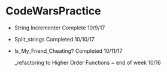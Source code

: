 # CodeWarsPractice

  * String Incrementer Complete 10/9/17

  * Split_strings Completed 10/10/17

  * Is_My_Friend_Cheating? Completed 10/11/17

    _refactoring to Higher Order Functions ~ end of week 10/16
